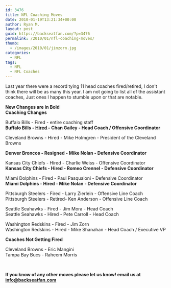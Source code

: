 ```yaml
---
id: 3476
title: NFL Coaching Moves
date: 2010-01-19T13:21:34+00:00
author: Ryan M.
layout: post
guid: https://backseatfan.com/?p=3476
permalink: /2010/01/nfl-coaching-moves/
thumb:
  - /images/2010/01/jimzorn.jpg
categories:
  - NFL
tags:
  - NFL
  - NFL Coaches
---
```


<div class="entry">
  <p>
    Last year there were a record tying 11 head coaches fired/retired, I don't think there will be as many this year. I am not going to list all of the assistant coaches, Just ones I happen to stumble upon or that are notable.
  </p>

  <p>
    <strong>New Changes are in Bold </strong><br /> <strong>Coaching Changes</strong>
  </p>

  <p>
    Buffalo Bills - Fired - entire coaching staff<br /> <strong>Buffalo Bills - <a href="http://sports.espn.go.com/nfl/news/story?id=4838361">Hired </a>- Chan Gailey - Head Coach / Offensive Coordinator</strong>
  </p>

  <p>
    Cleveland Browns - Hired - Mike Holmgren - President of the Cleveland Browns
  </p>

  <p>
    <strong>Denver Broncos - Resigned - Mike Nolan - Defensive Coordinator</strong>
  </p>

  <p>
    Kansas City Chiefs - Hired - Charlie Weiss - Offensive Coordinator<br /> <strong>Kansas City Chiefs - Hired - Romeo Crennel - Defensive Coordinator</strong>
  </p>

  <p>
    Miami Dolphins - Fired - Paul Pasqualoni - Defensive Coordinator<br /> <strong>Miami Dolphins - Hired - Mike Nolan - Defensive Coordinator</strong>
  </p>

  <p>
    Pittsburgh Steelers - Fired - Larry Zierlein - Offensive Line Coach<br /> Pittsburgh Steelers - Retired- Ken Anderson - Offensive Line Coach
  </p>

  <p>
    Seattle Seahawks - Fired - Jim Mora - Head Coach<br /> Seattle Seahawks - Hired - Pete Carroll - Head Coach
  </p>

  <p>
    Washington Redskins - Fired - Jim Zorn<br /> Washington Redskins - Hired - Mike Shanahan - Head Coach / Executive VP
  </p>

  <p>
    <strong>Coaches Not Getting Fired</strong>
  </p>

  <p>
    Cleveland Browns - Eric Mangini<br /> Tampa Bay Bucs - Raheem Morris
  </p>

  <p>
    <strong><br /> </strong>
  </p>

  <p>
    <strong>If you know of any other moves please let us know! email us at <a href="mailto:info@backseatfan.com">info@backseatfan.com</a><br /> </strong>
  </p>
</div>
